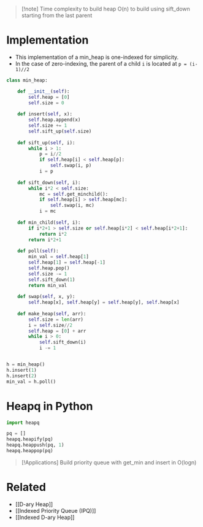 ---
---

>[!note] Time complexity to build heap
>O(n) to build using sift_down starting from the last parent

# Implementation

- This implementation of a min_heap is one-indexed for simplicity.
- In the case of zero-indexing, the parent of a child `i` is located at `p = (i-1)//2`

```python
class min_heap:

	def __init__(self):
		self.heap = [0]
		self.size = 0
		
	def insert(self, x):
		self.heap.append(x)
		self.size += 1
		self.sift_up(self.size)
		
	def sift_up(self, i):
		while i > 1:
			p = i//2
			if self.heap[i] < self.heap[p]:
				self.swap(i, p)
			i = p
			
	def sift_down(self, i):
		while i*2 < self.size:
			mc = self.get_minchild():
			if self.heap[i] > self.heap[mc]:
				self.swap(i, mc)
			i = mc
			
	def min_child(self, i):
		if i*2+1 > self.size or self.heap[i*2] < self.heap[i*2+1]:
			return i*2
		return i*2+1
		
	def poll(self):
		min_val = self.heap[1]
		self.heap[1] = self.heap[-1]
		self.heap.pop()
		self.size -= 1
		self.sift_down(1)
		return min_val
			
	def swap(self, x, y):
		self.heap[x], self.heap[y] = self.heap[y], self.heap[x]
		
	def make_heap(self, arr):
		self.size = len(arr)
		i = self.size//2
		self.heap = [0] + arr
		while i > 0:
			self.sift_down(i)
			i -= 1


h = min_heap()
h.insert(1)
h.insert(2)
min_val = h.poll()

```

# Heapq in Python

```python
import heapq

pq = []
heapq.heapify(pq)
heapq.heappush(pq, 1)
heapq.heappop(pq)
```

>[!Applications]
>Build priority queue with get_min and insert in O(logn)


# Related
- [[D-ary Heap]]
- [[Indexed Priority Queue (IPQ)]]
- [[Indexed D-ary Heap]]